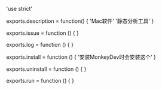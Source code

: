 'use strict'

exports.description = function() {
    'Mac软件'
    '静态分析工具'
}

exports.issue = function () {
}

exports.log = function () {
}

exports.install = function () {
    '安装MonkeyDev时会安装这个'
}

exports.uninstall = function () {
}

exports.run = function () {
}